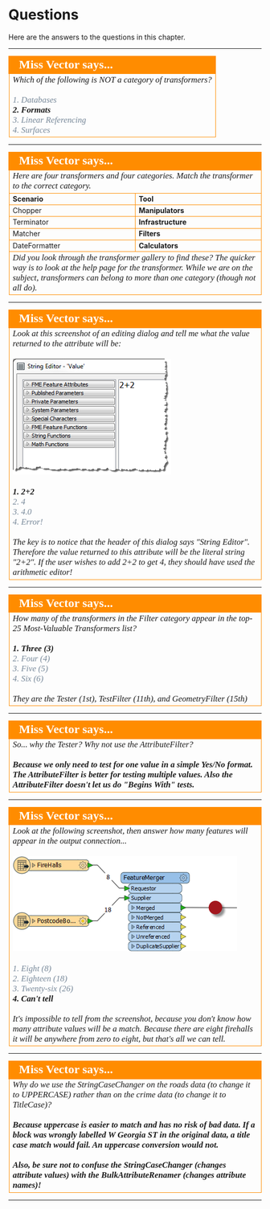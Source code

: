 # Questions #

Here are the answers to the questions in this chapter.

---

<!--Person X Says Section-->

<table style="border-spacing: 0px">
<tr>
<td style="vertical-align:middle;background-color:darkorange;border: 2px solid darkorange">
<i class="fa fa-quote-left fa-lg fa-pull-left fa-fw" style="color:white;padding-right: 12px;vertical-align:text-top"></i>
<span style="color:white;font-size:x-large;font-weight: bold;font-family:serif">Miss Vector says...</span>
</td>
</tr>

<tr>
<td style="border: 1px solid darkorange">
<span style="font-family:serif; font-style:italic; font-size:larger">
Which of the following is NOT a category of transformers?
<br><br><span style="color:lightslategrey">1. Databases</span>
<br><span style="font-weight:bold">2. Formats</span>
<br><span style="color:lightslategrey">3. Linear Referencing</span>
<br><span style="color:lightslategrey">4. Surfaces</span>
</span>
</td>
</tr>
</table>

---

<!--Person X Says Section-->

<table style="border-spacing: 0px">
<tr>
<td colspan="2" style="vertical-align:middle;background-color:darkorange;border: 2px solid darkorange">
<i class="fa fa-quote-left fa-lg fa-pull-left fa-fw" style="color:white;padding-right: 12px;vertical-align:text-top"></i>
<span style="color:white;font-size:x-large;font-weight: bold;font-family:serif">Miss Vector says...</span>
</td>
</tr>

<tr>
<td colspan="2" style="border: 1px solid darkorange">
<span style="font-family:serif; font-style:italic; font-size:larger">
Here are four transformers and four categories. Match the transformer to the correct category.
</span>
</td>
</tr>
<tr><td width="50%" style="font-weight: bold; border: 1px solid darkorange">Scenario</td><td style="font-weight: bold; border: 1px solid darkorange">Tool</td></tr>
<tr><td style="border: 1px solid darkorange">Chopper</td><td style="border: 1px solid darkorange;font-weight:bold">Manipulators</td></tr>
<tr><td style="border: 1px solid darkorange">Terminator</td><td style="border: 1px solid darkorange;font-weight:bold">Infrastructure</td></tr>
<tr><td style="border: 1px solid darkorange">Matcher</td><td style="border: 1px solid darkorange;font-weight:bold">Filters</td></tr>
<tr><td style="border: 1px solid darkorange">DateFormatter</td><td style="border: 1px solid darkorange;font-weight:bold">Calculators</td></tr>
<tr>
<td colspan="2" style="border: 1px solid darkorange">
<span style="font-family:serif; font-style:italic; font-size:larger">
Did you look through the transformer gallery to find these? The quicker way is to look at the help page for the transformer. While we are on the subject, transformers can belong to more than one category (though not all do).
</span>
</td>
</tr>
</table>

---

<!--Person X Says Section-->

<table style="border-spacing: 0px">
<tr>
<td style="vertical-align:middle;background-color:darkorange;border: 2px solid darkorange">
<i class="fa fa-quote-left fa-lg fa-pull-left fa-fw" style="color:white;padding-right: 12px;vertical-align:text-top"></i>
<span style="color:white;font-size:x-large;font-weight: bold;font-family:serif">Miss Vector says...</span>
</td>
</tr>

<tr>
<td style="border: 1px solid darkorange">
<span style="font-family:serif; font-style:italic; font-size:larger">
Look at this screenshot of an editing dialog and tell me what the value returned to the attribute will be:
<br><br><img src="./Images/Img5.21.AttributeManagerMissVectorQuestion.png">
<br><br><span style="font-weight:bold">1. 2+2</span>
<br><span style="color:lightslategrey">2. 4</span>
<br><span style="color:lightslategrey">3. 4.0</span>
<br><span style="color:lightslategrey">4. Error!</span>
<br><br>The key is to notice that the header of this dialog says "String Editor". Therefore the value returned to this attribute will be the literal string "2+2". If the user wishes to add 2+2 to get 4, they should have used the arithmetic editor!
</span>
</td>
</tr>
</table>

---

<!--Person X Says Section-->

<table style="border-spacing: 0px">
<tr>
<td style="vertical-align:middle;background-color:darkorange;border: 2px solid darkorange">
<i class="fa fa-quote-left fa-lg fa-pull-left fa-fw" style="color:white;padding-right: 12px;vertical-align:text-top"></i>
<span style="color:white;font-size:x-large;font-weight: bold;font-family:serif">Miss Vector says...</span>
</td>
</tr>

<tr>
<td style="border: 1px solid darkorange">
<span style="font-family:serif; font-style:italic; font-size:larger">
How many of the transformers in the Filter category appear in the top-25 Most-Valuable Transformers list?
<br><br><span style="font-weight:bold">1. Three (3)</span>
<br><span style="color:lightslategrey">2. Four (4)</span>
<br><span style="color:lightslategrey">3. Five (5)</span>
<br><span style="color:lightslategrey">4. Six (6)</span>
<br><br>They are the Tester (1st), TestFilter (11th), and GeometryFilter (15th)
</span>
</td>
</tr>
</table>

---

<!--Person X Says Section-->

<table style="border-spacing: 0px">
<tr>
<td style="vertical-align:middle;background-color:darkorange;border: 2px solid darkorange">
<i class="fa fa-quote-left fa-lg fa-pull-left fa-fw" style="color:white;padding-right: 12px;vertical-align:text-top"></i>
<span style="color:white;font-size:x-large;font-weight: bold;font-family:serif">Miss Vector says...</span>
</td>
</tr>

<tr>
<td style="border: 1px solid darkorange">
<span style="font-family:serif; font-style:italic; font-size:larger">
So... why the Tester? Why not use the AttributeFilter? 
<br><br><span style="font-weight:bold">Because we only need to test for one value in a simple Yes/No format. The AttributeFilter is better for testing multiple values. Also the AttributeFilter doesn't let us do "Begins With" tests.
</span>
</td>
</tr>
</table>

---

<!--Person X Says Section-->

<table style="border-spacing: 0px">
<tr>
<td style="vertical-align:middle;background-color:darkorange;border: 2px solid darkorange">
<i class="fa fa-quote-left fa-lg fa-pull-left fa-fw" style="color:white;padding-right: 12px;vertical-align:text-top"></i>
<span style="color:white;font-size:x-large;font-weight: bold;font-family:serif">Miss Vector says...</span>
</td>
</tr>

<tr>
<td style="border: 1px solid darkorange">
<span style="font-family:serif; font-style:italic; font-size:larger">
Look at the following screenshot, then answer how many features will appear in the output connection...
<br><br><img src="./Images/Img5.54.FeatureMergerQuestion.png">
<br><br><span style="color:lightslategrey">1. Eight (8)</span>
<br><span style="color:lightslategrey">2. Eighteen (18)</span>
<br><span style="color:lightslategrey">3. Twenty-six (26)</span>
<br><span style="font-weight:bold">4. Can't tell</span>
<br><br>It's impossible to tell from the screenshot, because you don't know how many attribute values will be a match. Because there are eight firehalls it will be anywhere from zero to eight, but that's all we can tell.
</span>
</td>
</tr>
</table>

---

<!--Person X Says Section-->

<table style="border-spacing: 0px">
<tr>
<td style="vertical-align:middle;background-color:darkorange;border: 2px solid darkorange">
<i class="fa fa-quote-left fa-lg fa-pull-left fa-fw" style="color:white;padding-right: 12px;vertical-align:text-top"></i>
<span style="color:white;font-size:x-large;font-weight: bold;font-family:serif">Miss Vector says...</span>
</td>
</tr>

<tr>
<td style="border: 1px solid darkorange">
<span style="font-family:serif; font-style:italic; font-size:larger">
Why do we use the StringCaseChanger on the roads data (to change it to UPPERCASE) rather than on the crime data (to change it to TitleCase)?
<br><br><span style="font-weight:bold">Because uppercase is easier to match and has no risk of bad data. If a block was wrongly labelled W Georgia ST in the original data, a title case match would fail. An uppercase conversion would not.
<br><br>Also, be sure not to confuse the StringCaseChanger (changes attribute values) with the BulkAttributeRenamer (changes attribute names)!
</span>
</td>
</tr>
</table>

---